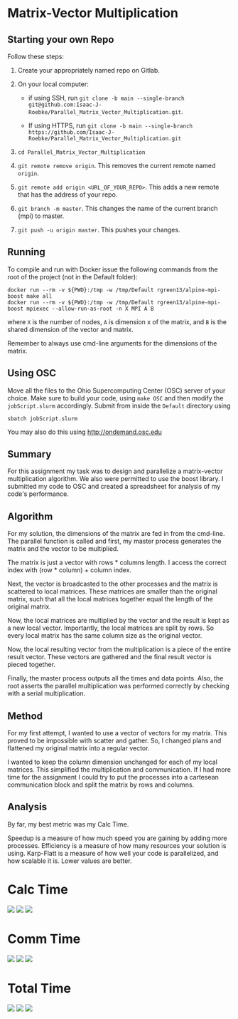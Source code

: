 # Matrix-Vector Multiplication

## Starting your own Repo ##

Follow these steps:

1. Create your appropriately named repo on Gitlab.

2. On your local computer: 
    - if using SSH, run  `git clone -b main --single-branch git@github.com:Isaac-J-Roebke/Parallel_Matrix_Vector_Multiplication.git`. 


    - If using HTTPS, run `git clone -b main --single-branch https://github.com/Isaac-J-Roebke/Parallel_Matrix_Vector_Multiplication.git`

3. `cd Parallel_Matrix_Vector_Multiplication`

4. `git remote remove origin`. This removes the current remote named `origin`.

5. `git remote add origin <URL_OF_YOUR_REPO>`. This adds a new remote that has the address of your repo.

6. `git branch -m master`. This changes the name of the current branch (mpi) to master.

6. `git push -u origin master`. This pushes your changes.

## Running ##
To compile and run with Docker issue the following commands from the root of the project (not in the Default folder):
```
docker run --rm -v ${PWD}:/tmp -w /tmp/Default rgreen13/alpine-mpi-boost make all
docker run --rm -v ${PWD}:/tmp -w /tmp/Default rgreen13/alpine-mpi-boost mpiexec --allow-run-as-root -n X MPI A B
```
where `X` is the number of nodes, `A` is dimension x of the matrix, and `B` is the shared dimension of the vector and matrix.

Remember to always use cmd-line arguments for the dimensions of the matrix.
## Using OSC ##
Move all the files to the Ohio Supercomputing Center (OSC) server of your choice. Make sure to build your code, using `make OSC` and then modify the `jobScript.slurm` accordingly. Submit from inside the `Default` directory using 
```
sbatch jobScript.slurm
```

You may also do this using http://ondemand.osc.edu

## Summary ##
For this assignment my task was to design and parallelize a matrix-vector multiplication algorithm. We also were permitted to use the boost library. I submitted my code to OSC and created a spreadsheet for analysis of my code's performance.

## Algorithm ##
For my solution, the dimensions of the matrix are fed in from the cmd-line. The parallel function is called and first, my master process generates the matrix and the vector to be multiplied. 


The matrix is just a vector with rows * columns length. I access the correct index with (row * column) + column index.


Next, the vector is broadcasted to the other processes and the matrix is scattered to local matrices. These matrices are smaller than the original matrix, such that all the local matrices together equal the length of the original matrix.


Now, the local matrices are multiplied by the vector and the result is kept as a new local vector. Importantly, the local matrices are split by rows. So every local matrix has the same column size as the original vector. 


Now, the local resulting vector from the multiplication is a piece of the entire result vector. These vectors are gathered and the final result vector is pieced together.


Finally, the master process outputs all the times and data points. Also, the root asserts the parallel multiplication was performed correctly by checking with a serial multiplication.

## Method ##
For my first attempt, I wanted to use a vector of vectors for my matrix. This proved to be impossible with scatter and gather. So, I changed plans and flattened my original matrix into a regular vector.

I wanted to keep the column dimension unchanged for each of my local matrices. This simplified the multiplication and communication. If I had more time for the assignment I could try to put the processes into a cartesean communication block and split the matrix by rows and columns.

## Analysis ## 
By far, my best metric was my Calc Time.

Speedup is a measure of how much speed you are gaining by adding more processes.
Efficiency is a measure of how many resources your solution is using.
Karp-Flatt is a measure of how well your code is parallelized, and how scalable it is. Lower values are better.

# Calc Time #
<img src="results/CalcTimeSpeedup.png">
<img src="results/CalcTimeEfficiency.png">
<img src="results/CalcTimeKarpFlatt.png">

# Comm Time #
<img src="results/CommTimeSpeedup.png">
<img src="results/CommTimeEfficiency.png">
<img src="results/CommTimeKarpFlatt.png">

# Total Time #
<img src="results/TotalTimeSpeedup.png">
<img src="results/TotalTimeEfficiency.png">
<img src="results/TotalTimeKarpFlatt.png">
